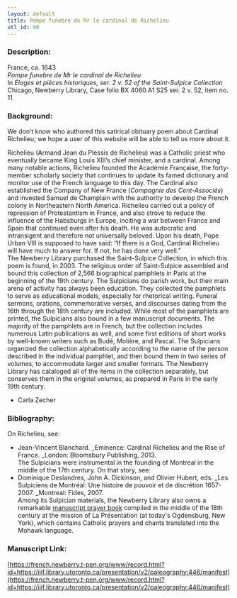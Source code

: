 ```yaml
---
layout: default
title: Pompe funebre de Mr le cardinal de Richelieu
utl_id: 90
---
```


### Description:

France, ca. 1643<br>
_Pompe funebre de Mr le cardinal de Richelieu_<br>
In _Éloges et pièces historiques, ser. 2 v. 52 of the Saint-Sulpice Collection_<br>
Chicago, Newberry Library, Case folio BX 4060.A1 S25 ser. 2 v. 52, item no. 11

### Background:

We don’t know who authored this satirical obituary poem about Cardinal Richelieu; we hope a user of this website will be able to tell us more about it.

Richelieu (Armand Jean du Plessis de Richelieu) was a Catholic priest who eventually became King Louis XIII’s chief minister, and a cardinal. Among many notable actions, Richelieu founded the Académie Française, the forty-member scholarly society that continues to update its famed dictionary and monitor use of the French language to this day. The Cardinal also established the Company of New France (_Compagnie des Cent-Associés_) and invested Samuel de Champlain with the authority to develop the French colony in Northeastern North America. Richelieu carried out a policy of repression of Protestantism in France, and also strove to reduce the influence of the Habsburgs in Europe, inciting a war between France and Spain that continued even after his death. He was autocratic and intransigent and therefore not universally beloved. Upon his death, Pope Urban VIII is supposed to have said: “If there is a God, Cardinal Richelieu will have much to answer for. If not, he has done very well.”<br>
The Newberry Library purchased the Saint-Sulpice Collection, in which this poem is found, in 2003. The religious order of Saint-Sulpice assembled and bound this collection of 2,566 biographical pamphlets in Paris at the beginning of the 19th century. The Sulpicians do parish work, but their main arena of activity has always been education. They collected the pamphlets to serve as educational models, especially for rhetorical writing. Funeral sermons, orations, commemorative verses, and discourses dating from the 16th through the 18th century are included. While most of the pamphlets are printed, the Sulpicians also bound in a few manuscript documents. The majority of the pamphlets are in French, but the collection includes numerous Latin publications as well, and some first editions of short works by well-known writers such as Budé, Molière, and Pascal. The Sulpicians organized the collection alphabetically according to the name of the person described in the individual pamphlet, and then bound them in two series of volumes, to accommodate larger and smaller formats. The Newberry Library has cataloged all of the items in the collection separately, but conserves them in the original volumes, as prepared in Paris in the early 19th century.

- Carla Zecher

### Bibliography:

On Richelieu, see:
- Jean-Vincent Blanchard. _Eminence: Cardinal Richelieu and the Rise of France. _London: Bloomsbury Publishing, 2013.<br>
The Sulpicians were instrumental in the founding of Montreal in the middle of the 17th century. On that story, see:
- Dominique Deslandres, John A. Dickinson, and Olivier Hubert, eds. _Les Sulpiciens de Montréal: Une histoire de pouvoir et de discrétion 1657-2007. _Montreal: Fides, 2007.<br>
Among its Sulpician materials, the Newberry Library also owns a remarkable <a href="http://vufind.carli.illinois.edu/vf-nby/Record/nby_93388">manuscript prayer book</a> compiled in the middle of the 18th century at the mission of La Présentation (at today's Ogdensburg, New York), which contains Catholic prayers and chants translated into the Mohawk language.

### Manuscript Link:

[https://french.newberry.t-pen.org/www/record.html?id=https://iiif.library.utoronto.ca/presentation/v2/paleography:446/manifest](https://french.newberry.t-pen.org/www/record.html?id=https://iiif.library.utoronto.ca/presentation/v2/paleography:446/manifest)
